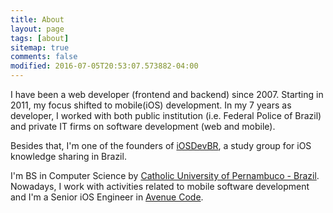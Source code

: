 ```yaml
---
title: About
layout: page
tags: [about]
sitemap: true
comments: false
modified: 2016-07-05T20:53:07.573882-04:00
---
```


I have been a web developer (frontend and backend) since 2007. Starting in 2011, my focus shifted to mobile(iOS) development. In my 7 years as developer, I worked with both public institution (i.e. Federal Police of Brazil) and private IT firms on software development (web and mobile). 

Besides that, I'm one of the founders of [iOSDevBR](http://www.facebook.com/groups/iosdevbr), a study group for iOS knowledge sharing in Brazil. 

I'm BS in Computer Science by [Catholic University of Pernambuco - Brazil](http://www.unicap.br). Nowadays, I work with activities related to mobile software development and I'm a Senior iOS Engineer in [Avenue Code](http://avenuecode.com).


